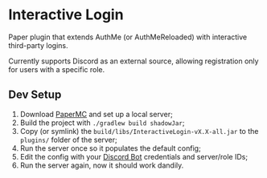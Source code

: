 # Interactive Login

Paper plugin that extends AuthMe (or AuthMeReloaded) with interactive third-party logins.

Currently supports Discord as an external source, allowing registration only for users with a specific role.

## Dev Setup

 1. Download [PaperMC](https://papermc.io/) and set up a local server;
 2. Build the project with `./gradlew build shadowJar`;
 3. Copy (or symlink) the `build/libs/InteractiveLogin-vX.X-all.jar` to the `plugins/` folder of the server;
 4. Run the server once so it populates the default config;
 5. Edit the config with your [Discord Bot](https://discord.com/developers/) credentials and server/role IDs;
 6. Run the server again, now it should work dandily.
